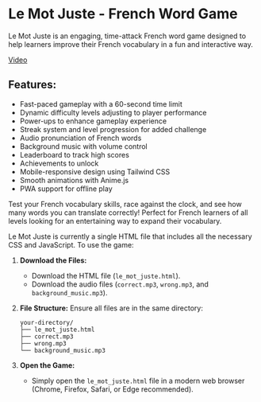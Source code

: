 # Le Mot Juste - French Word Game

Le Mot Juste is an engaging, time-attack French word game designed to help learners improve their French vocabulary in a fun and interactive way. 

[Video]([https://link-url-here.org](https://x.com/i/status/1807607335629545909))

## Features:

- Fast-paced gameplay with a 60-second time limit
- Dynamic difficulty levels adjusting to player performance
- Power-ups to enhance gameplay experience
- Streak system and level progression for added challenge
- Audio pronunciation of French words
- Background music with volume control
- Leaderboard to track high scores
- Achievements to unlock
- Mobile-responsive design using Tailwind CSS
- Smooth animations with Anime.js
- PWA support for offline play

Test your French vocabulary skills, race against the clock, and see how many words you can translate correctly! Perfect for French learners of all levels looking for an entertaining way to expand their vocabulary.

Le Mot Juste is currently a single HTML file that includes all the necessary CSS and JavaScript. To use the game:

1. **Download the Files:**
   - Download the HTML file (`le_mot_juste.html`).
   - Download the audio files (`correct.mp3`, `wrong.mp3`, and `background_music.mp3`).

2. **File Structure:**
   Ensure all files are in the same directory:
   ```
   your-directory/
   ├── le_mot_juste.html
   ├── correct.mp3
   ├── wrong.mp3
   └── background_music.mp3
   ```

3. **Open the Game:**
   - Simply open the `le_mot_juste.html` file in a modern web browser (Chrome, Firefox, Safari, or Edge recommended).
